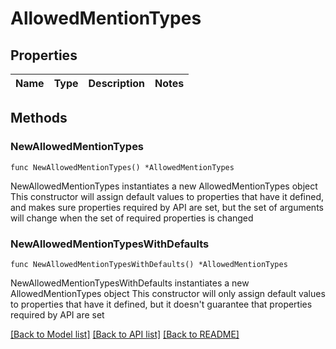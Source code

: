 # AllowedMentionTypes

## Properties

Name | Type | Description | Notes
------------ | ------------- | ------------- | -------------

## Methods

### NewAllowedMentionTypes

`func NewAllowedMentionTypes() *AllowedMentionTypes`

NewAllowedMentionTypes instantiates a new AllowedMentionTypes object
This constructor will assign default values to properties that have it defined,
and makes sure properties required by API are set, but the set of arguments
will change when the set of required properties is changed

### NewAllowedMentionTypesWithDefaults

`func NewAllowedMentionTypesWithDefaults() *AllowedMentionTypes`

NewAllowedMentionTypesWithDefaults instantiates a new AllowedMentionTypes object
This constructor will only assign default values to properties that have it defined,
but it doesn't guarantee that properties required by API are set


[[Back to Model list]](../README.md#documentation-for-models) [[Back to API list]](../README.md#documentation-for-api-endpoints) [[Back to README]](../README.md)


